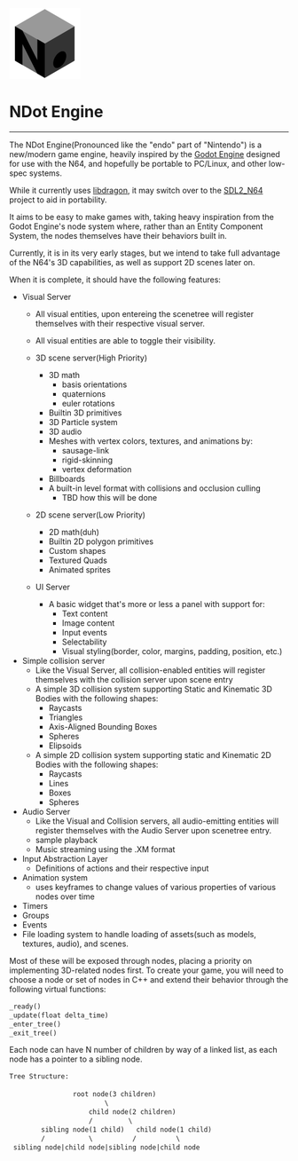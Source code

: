 ![NDot Engine](/src/assets/NDot_Engine_logo.svg)

NDot Engine
===========

---

The NDot Engine(Pronounced like the "endo" part of "Nintendo") is a new/modern game engine, heavily inspired by the [Godot Engine](https://godotengine.org/) designed for use with the N64, and hopefully be portable to PC/Linux, and other low-spec systems.

While it currently uses [libdragon](https://github.com/DragonMinded/libdragon), it may switch over to the [SDL2_N64](https://github.com/stefanmielke/sdl_n64_libdragon/tree/libdragon_unstable) project to aid in portability.

It aims to be easy to make games with, taking heavy inspiration from the Godot Engine's node system where, rather than an Entity Component System, the nodes themselves have their behaviors built in.

Currently, it is in its very early stages, but we intend to take full advantage of the N64's 3D capabilities, as well as support 2D scenes later on.

When it is complete, it should have the following features:

- Visual Server
	- All visual entities, upon entereing the scenetree will register themselves with their respective visual server.
	- All visual entities are able to toggle their visibility.
	- 3D scene server(High Priority)
		- 3D math
			- basis orientations
			- quaternions
			- euler rotations
		- Builtin 3D primitives
		- 3D Particle system
		- 3D audio
		- Meshes with vertex colors, textures, and animations by:
			- sausage-link
			- rigid-skinning
			- vertex deformation
		- Billboards
		- A built-in level format with collisions and occlusion culling
			- TBD how this will be done
		
	- 2D scene server(Low Priority)
		- 2D math(duh)
		- Builtin 2D polygon primitives
		- Custom shapes
		- Textured Quads
		- Animated sprites
	- UI Server
		- A basic widget that's more or less a panel with support for:
			- Text content
			- Image content
			- Input events
			- Selectability
			- Visual styling(border, color, margins, padding, position, etc.)
- Simple collision server
	- Like the Visual Server, all collision-enabled entities will register themselves with the collision server upon scene entry
	- A simple 3D collision system supporting Static and Kinematic 3D Bodies with the following shapes:
		- Raycasts
		- Triangles
		- Axis-Aligned Bounding Boxes
		- Spheres
		- Elipsoids
	- A simple 2D collision system supporting static and Kinematic 2D Bodies with the following shapes:
		- Raycasts
		- Lines
		- Boxes
		- Spheres
- Audio Server
	- Like the Visual and Collision servers, all audio-emitting entities will register themselves with the Audio Server upon scenetree entry.
	- sample playback
	- Music streaming using the .XM format
- Input Abstraction Layer
	- Definitions of actions and their respective input
- Animation system
	- uses keyframes to change values of various properties of various nodes over time
- Timers
- Groups
- Events
- File loading system to handle loading of assets(such as models, textures, audio), and scenes.

Most of these will be exposed through nodes, placing a priority on implementing 3D-related nodes first. To create your game, you will need to choose a node or set of nodes in C++ and extend their behavior through the following virtual functions:

	_ready()
	_update(float delta_time)
	_enter_tree()
	_exit_tree()

Each node can have N number of children by way of a linked list, as each node has a pointer to a sibling node.

	Tree Structure:

					root node(3 children)
							\
						child node(2 children)
						/		  \
			sibling node(1 child)	child node(1 child)
			/			\		   /		  \
	 sibling node|child node|sibling node|child node
